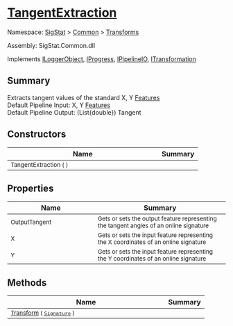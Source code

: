 # [TangentExtraction](./TangentExtraction.md)

Namespace: [SigStat]() > [Common](./../README.md) > [Transforms](./README.md)

Assembly: SigStat.Common.dll

Implements [ILoggerObject](./../ILoggerObject.md), [IProgress](./../Helpers/IProgress.md), [IPipelineIO](./../Pipeline/IPipelineIO.md), [ITransformation](./../ITransformation.md)

## Summary
Extracts tangent values of the standard X, Y [Features](https://github.com/hargitomi97/sigstat/blob/master/docs/md/SigStat/Common/Features.md)<br>Default Pipeline Input: X, Y [Features](https://github.com/hargitomi97/sigstat/blob/master/docs/md/SigStat/Common/Features.md)<br>Default Pipeline Output: (List{double})  Tangent

## Constructors

| Name | Summary | 
| --- | --- | 
| <sub>TangentExtraction (  )</sub><img width=200/>| <sub></sub>| <br>


## Properties

| Name | Summary | 
| --- | --- | 
| <sub>OutputTangent</sub><img width=200/>| <sub>Gets or sets the output feature representing the tangent angles of an online signature</sub>| <br>
| <sub>X</sub><img width=200/>| <sub>Gets or sets the input feature representing the X coordinates of an online signature</sub>| <br>
| <sub>Y</sub><img width=200/>| <sub>Gets or sets the input feature representing the Y coordinates of an online signature</sub>| <br>


## Methods

| Name | Summary | 
| --- | --- | 
| <sub>[Transform](./Methods/TangentExtraction-100663596.md) ( [`Signature`](./../Signature.md) )</sub><img width=200/>| <sub></sub>| <br>


